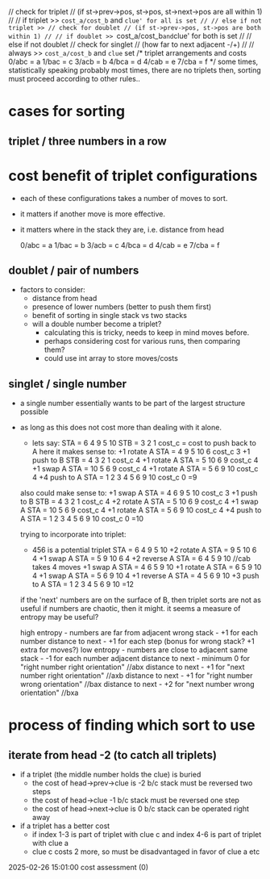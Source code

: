 // check for triplet
// (if st->prev->pos, st->pos, st->next->pos are all within 1)
// // if triplet >> `cost_a/cost_b` and `clue' for all is set
// // else if not triplet >>
// check for doublet
// (if st->prev->pos, st->pos are both within 1)
// // if doublet >> `cost_a/cost_b` and `clue' for both is set
// // else if not doublet
// check for singlet
// (how far to next adjacent -/+)
// // always >> `cost_a/cost_b` and `clue` set
/* triplet arrangements and costs
	0/abc = a
	1/bac = c
	3/acb = b
	4/bca = d
	4/cab = e
	7/cba = f
*/
some times, statistically speaking probably most times, there are no triplets
then, sorting must proceed according to other rules..

# cases for sorting

## triplet / three numbers in a row

#	cost benefit of triplet configurations	
-	each of these configurations takes a number of moves to sort.
-	it matters if another move is more effective.
-	it matters where in the stack they are, i.e. distance from head

	0/abc = a
	1/bac = b
	3/acb = c
	4/bca = d
	4/cab = e
	7/cba = f

## doublet / pair of numbers
-	factors to consider:
	* distance from head
	* presence of lower numbers (better to push them first)
	* benefit of sorting in single stack vs two stacks
	* will a double number become a triplet?
		- calculating this is tricky, needs to keep in mind moves before.
		- perhaps considering cost for various runs, then comparing them?
		- could use int array to store moves/costs

## singlet / single number
-	a single number essentially wants to be part of the largest structure possible
-	as long as this does not cost more than dealing with it alone.
	- lets say:
	STA = 6 4 9 5 10
	STB = 3 2 1
	cost_c = cost to push back to A
	here it makes sense to:
	+1	rotate A		STA = 4 9 5 10 6		cost_c	3
	+1	push to B		STB = 4 3 2 1		cost_c	4
	+1	rotate A		STA = 5 10 6 9		cost_c	4
	+1	swap A		STA = 10 5 6 9		cost_c	4
	+1	rotate A		STA = 5 6 9 10		cost_c	4
	+4	push to A		STA = 1 2 3 4 5 6 9 10	cost_c	0
	=9

	also could make sense to:
	+1	swap A		STA = 4 6 9 5 10		cost_c	3
	+1	push to B		STB = 4 3 2 1		cost_c	4
	+2	rotate A		STA = 5 10 6 9		cost_c	4
	+1	swap A		STA = 10 5 6 9		cost_c	4
	+1	rotate A		STA = 5 6 9 10		cost_c	4
	+4	push to A		STA = 1 2 3 4 5 6 9 10	cost_c	0
	=10

	trying to incorporate into triplet:
	-	456 is a potential triplet	STA = 6 4 9 5 10
	+2	rotate A				STA = 9 5 10 6 4
	+1	swap A				STA = 5 9 10 6 4
	+2	reverse A				STA = 6 4 5 9 10 //cab takes 4 moves
	+1	swap A				STA = 4 6 5 9 10
	+1	rotate A				STA = 6 5 9 10 4
	+1	swap A				STA = 5 6 9 10 4
	+1	reverse A				STA = 4 5 6 9 10
	+3	push to A				STA = 1 2 3 4 5 6 9 10
	=12

	if the 'next' numbers are on the surface of B, then triplet sorts are not as useful
	if numbers are chaotic, then it might.
	it seems a measure of entropy may be useful?

	high entropy - numbers are far from adjacent
		wrong stack - +1 for each number
		distance to next - +1 for each step (bonus for wrong stack? +1 extra for moves?)
	low entropy - numbers are close to adjacent
		same stack - -1 for each number adjacent
		distance to next - minimum 0 for "right number right orientation"	//abx
		distance to next - +1 for "next number right orientation"		//axb
		distance to next - +1 for "right number wrong orientation"		//bax
		distance to next - +2 for "next number wrong orientation"		//bxa

# process of finding which sort to use

## iterate from head -2 (to catch all triplets)
-	if a triplet (the middle number holds the clue) is buried
	- the cost of head->prev->clue is -2 b/c stack must be reversed two steps
	- the cost of head->clue -1 b/c stack must be reversed one step
	- the cost of head->next->clue is 0 b/c stack can be operated right away
-	if a triplet has a better cost
	- if index 1-3 is part of triplet with clue c and index 4-6 is part of triplet with clue a
	- clue c costs 2 more, so must be disadvantaged in favor of clue a etc



2025-02-26 15:01:00
cost assessment (0)